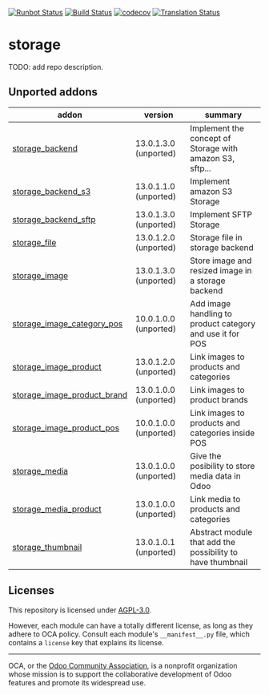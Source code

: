 [![Runbot Status](https://runbot.odoo-community.org/runbot/badge/flat/275/14.0.svg)](https://runbot.odoo-community.org/runbot/repo/github-com-oca-storage-275)
[![Build Status](https://travis-ci.com/OCA/storage.svg?branch=14.0)](https://travis-ci.com/OCA/storage)
[![codecov](https://codecov.io/gh/OCA/storage/branch/14.0/graph/badge.svg)](https://codecov.io/gh/OCA/storage)
[![Translation Status](https://translation.odoo-community.org/widgets/storage-14-0/-/svg-badge.svg)](https://translation.odoo-community.org/engage/storage-14-0/?utm_source=widget)

<!-- /!\ do not modify above this line -->

# storage

TODO: add repo description.

<!-- /!\ do not modify below this line -->

<!-- prettier-ignore-start -->

[//]: # (addons)

Unported addons
---------------
addon | version | summary
--- | --- | ---
[storage_backend](storage_backend/) | 13.0.1.3.0 (unported) | Implement the concept of Storage with amazon S3, sftp...
[storage_backend_s3](storage_backend_s3/) | 13.0.1.1.0 (unported) | Implement amazon S3 Storage
[storage_backend_sftp](storage_backend_sftp/) | 13.0.1.3.0 (unported) | Implement SFTP Storage
[storage_file](storage_file/) | 13.0.1.2.0 (unported) | Storage file in storage backend
[storage_image](storage_image/) | 13.0.1.3.0 (unported) | Store image and resized image in a storage backend
[storage_image_category_pos](storage_image_category_pos/) | 10.0.1.0.0 (unported) | Add image handling to product category and use it for POS
[storage_image_product](storage_image_product/) | 13.0.1.2.0 (unported) | Link images to products and categories
[storage_image_product_brand](storage_image_product_brand/) | 13.0.1.0.0 (unported) | Link images to product brands
[storage_image_product_pos](storage_image_product_pos/) | 10.0.1.0.0 (unported) | Link images to products and categories inside POS
[storage_media](storage_media/) | 13.0.1.0.0 (unported) | Give the posibility to store media data in Odoo
[storage_media_product](storage_media_product/) | 13.0.1.0.0 (unported) | Link media to products and categories
[storage_thumbnail](storage_thumbnail/) | 13.0.1.0.1 (unported) | Abstract module that add the possibility to have thumbnail

[//]: # (end addons)

<!-- prettier-ignore-end -->

## Licenses

This repository is licensed under [AGPL-3.0](LICENSE).

However, each module can have a totally different license, as long as they adhere to OCA
policy. Consult each module's `__manifest__.py` file, which contains a `license` key
that explains its license.

----

OCA, or the [Odoo Community Association](http://odoo-community.org/), is a nonprofit
organization whose mission is to support the collaborative development of Odoo features
and promote its widespread use.
